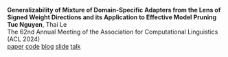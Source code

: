 __Generalizability of Mixture of Domain-Specific Adapters from the Lens of Signed Weight Directions and its Application to Effective Model Pruning__<br>
__Tuc Nguyen__, Thai Le<br>
The 62nd Annual Meeting of the Association for Computational Linguistics (ACL 2024)<br>
[paper](https://arxiv.org/abs/2402.10639) [code](#) [blog](#) [slide](#) [talk](#)